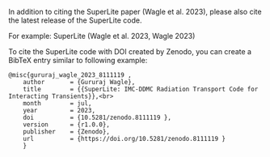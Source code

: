 In addition to citing the SuperLite paper (Wagle et al. 2023), please also cite the latest release of the SuperLite code. 

For example:
SuperLite (Wagle et al. 2023, Wagle 2023)


To cite the SuperLite code with DOI created by Zenodo, you can create a BibTeX entry similar to following example:
```
@misc{gururaj_wagle_2023_8111119 ,
    author       = {Gururaj Wagle},
    title        = {{SuperLite: IMC-DDMC Radiation Transport Code for Interacting Transients}},<br>
    month        = jul,
    year         = 2023,
    doi          = {10.5281/zenodo.8111119 },
    version      = {r1.0.0},
    publisher    = {Zenodo},
    url          = {https://doi.org/10.5281/zenodo.8111119 }
    }
```
